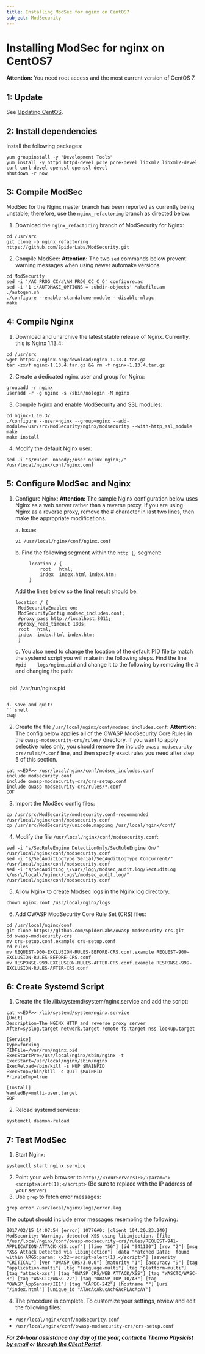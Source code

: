 ```yaml
---
title: Installing ModSec for nginx on CentOS7
subject: ModSecurity
---
```


# Installing ModSec for nginx on CentOS7

**Attention:** You need root access and the most current version of CentOS 7.

## 1: Update
See [Updating CentOS](https://www.thermo.io/how-to/security/updating-centos).

## 2: Install dependencies
Install the following packages:
```shell
yum groupinstall -y "Development Tools"
yum install -y httpd httpd-devel pcre pcre-devel libxml2 libxml2-devel curl curl-devel openssl openssl-devel
shutdown -r now
```

## 3: Compile ModSec
ModSec for the Nginx master branch has been reported as currently being unstable; therefore, use the `nginx_refactoring` branch as directed below:
1. Download the `nginx_refactoring` branch of ModSecurity for Nginx:
```shell
cd /usr/src
git clone -b nginx_refactoring https://github.com/SpiderLabs/ModSecurity.git
```
2. Compile ModSec:
**Attention:** The two `sed` commands below prevent warning messages when using newer automake versions.
```shell
cd ModSecurity
sed -i '/AC_PROG_CC/a\AM_PROG_CC_C_O' configure.ac
sed -i '1 i\AUTOMAKE_OPTIONS = subdir-objects' Makefile.am
./autogen.sh
./configure --enable-standalone-module --disable-mlogc
make
```

## 4: Compile Nginx
1. Download and unarchive the latest stable release of Nginx. Currently, this is Nginx 1.13.4:
```shell
cd /usr/src
wget https://nginx.org/download/nginx-1.13.4.tar.gz
tar -zxvf nginx-1.13.4.tar.gz && rm -f nginx-1.13.4.tar.gz
```
2. Create a dedicated nginx user and group for Nginx:
```shell
groupadd -r nginx
useradd -r -g nginx -s /sbin/nologin -M nginx
```
3. Compile Nginx and enable ModSecurity and SSL modules:
```shell
cd nginx-1.10.3/
./configure --user=nginx --group=nginx --add-module=/usr/src/ModSecurity/nginx/modsecurity --with-http_ssl_module
make
make install
```
4. Modify the default Nginx user:
```shell
sed -i "s/#user  nobody;/user nginx nginx;/" /usr/local/nginx/conf/nginx.conf
```

## 5: Configure ModSec and Nginx
1. Configure Nginx:
**Attention:** The sample Nginx configuration below uses Nginx as a web server rather than a reverse proxy. If you are using Nginx as a reverse proxy, remove the # character in last two lines, then make the appropriate modifications.

   a. Issue:
   ```shell
   vi /usr/local/nginx/conf/nginx.conf
   ```
   b. Find the following segment within the `http {}` segment:
   ```shell
        location / {
            root   html;
            index  index.html index.htm;
        }
   ```
   Add the lines below so the final result should be:
   ```shell
   location / {
    ModSecurityEnabled on;
    ModSecurityConfig modsec_includes.conf;
    #proxy_pass http://localhost:8011;
    #proxy_read_timeout 180s;
    root   html;
    index  index.html index.htm;
    }
   ```
   c. You also need to change the location of the default PID file to match the systemd script you will make in the following steps. Find the line `#pid    logs/nginx.pid` and change it to the following by removing the # and changing the path:
   
   ```shell
   pid  /var/run/nginx.pid
   ```
   
   d. Save and quit:
   ```shell
   :wq!
   ```
2. Create the file ``/usr/local/nginx/conf/modsec_includes.conf``:
**Attention:** The config below applies all of the OWASP ModSecurity Core Rules in the ``owasp-modsecurity-crs/rules/`` directory. If you want to apply selective rules only, you should remove the include ``owasp-modsecurity-crs/rules/*.conf`` line, and then specify exact rules you need after step 5 of this section.
```shell
cat <<EOF>> /usr/local/nginx/conf/modsec_includes.conf
include modsecurity.conf
include owasp-modsecurity-crs/crs-setup.conf
include owasp-modsecurity-crs/rules/*.conf
EOF
```
3. Import the ModSec config files:
```shell
cp /usr/src/ModSecurity/modsecurity.conf-recommended /usr/local/nginx/conf/modsecurity.conf
cp /usr/src/ModSecurity/unicode.mapping /usr/local/nginx/conf/
```
4. Modify the file ``/usr/local/nginx/conf/modsecurity.conf``:
```shell
sed -i "s/SecRuleEngine DetectionOnly/SecRuleEngine On/" /usr/local/nginx/conf/modsecurity.conf
sed -i "s/SecAuditLogType Serial/SecAuditLogType Concurrent/" /usr/local/nginx/conf/modsecurity.conf
sed -i "s/SecAuditLog \/var\/log\/modsec_audit.log/SecAuditLog \/usr\/local\/nginx\/logs\/modsec_audit.log/" /usr/local/nginx/conf/modsecurity.conf
```
5. Allow Nginx to create Modsec logs in the Nginx log directory:
```shell
chown nginx.root /usr/local/nginx/logs
```
6. Add OWASP ModSecurity Core Rule Set (CRS) files:
```shell
cd /usr/local/nginx/conf
git clone https://github.com/SpiderLabs/owasp-modsecurity-crs.git
cd owasp-modsecurity-crs
mv crs-setup.conf.example crs-setup.conf
cd rules
mv REQUEST-900-EXCLUSION-RULES-BEFORE-CRS.conf.example REQUEST-900-EXCLUSION-RULES-BEFORE-CRS.conf
mv RESPONSE-999-EXCLUSION-RULES-AFTER-CRS.conf.example RESPONSE-999-EXCLUSION-RULES-AFTER-CRS.conf
```

## 6: Create Systemd Script

1. Create the file /lib/systemd/system/nginx.service and add the script:
```shell
cat <<EOF>> /lib/systemd/system/nginx.service
[Unit]
Description=The NGINX HTTP and reverse proxy server
After=syslog.target network.target remote-fs.target nss-lookup.target

[Service]
Type=forking
PIDFile=/var/run/nginx.pid
ExecStartPre=/usr/local/nginx/sbin/nginx -t
ExecStart=/usr/local/nginx/sbin/nginx
ExecReload=/bin/kill -s HUP $MAINPID
ExecStop=/bin/kill -s QUIT $MAINPID
PrivateTmp=true

[Install]
WantedBy=multi-user.target
EOF
```
2. Reload systemd services:
```shell
systemctl daemon-reload
```

## 7: Test ModSec
1. Start Nginx:
```shell
systemctl start nginx.service
```
2. Point your web browser to `http://<YourServersIP>/?param="><script>alert(1);</script>`
   (Be sure to replace <YourServersIP> with the IP address of your server)
3. Use `grep` to fetch error messages:
```shell
grep error /usr/local/nginx/logs/error.log
```
The output should include error messages resembling the following:
```shell
2017/02/15 14:07:54 [error] 10776#0: [client 104.20.23.240] ModSecurity: Warning. detected XSS using libinjection. [file "/usr/local/nginx/conf/owasp-modsecurity-crs/rules/REQUEST-941-APPLICATION-ATTACK-XSS.conf"] [line "56"] [id "941100"] [rev "2"] [msg "XSS Attack Detected via libinjection"] [data "Matched Data:  found within ARGS:param: \x22><script>alert(1);</script>"] [severity "CRITICAL"] [ver "OWASP_CRS/3.0.0"] [maturity "1"] [accuracy "9"] [tag "application-multi"] [tag "language-multi"] [tag "platform-multi"] [tag "attack-xss"] [tag "OWASP_CRS/WEB_ATTACK/XSS"] [tag "WASCTC/WASC-8"] [tag "WASCTC/WASC-22"] [tag "OWASP_TOP_10/A3"] [tag "OWASP_AppSensor/IE1"] [tag "CAPEC-242"] [hostname ""] [uri "/index.html"] [unique_id "ATAcAcAkucAchGAcPLAcAcAY"]
```
4. The procedure is complete. To customize your settings, review and edit the following files:
* `/usr/local/nginx/conf/modsecurity.conf`
* `/usr/local/nginx/conf/owasp-modsecurity-crs/crs-setup.conf`

**_For 24-hour assistance any day of the year, contact a Thermo Physicist [by email](mailto:physicists@thermo.io) or [through the Client Portal](https://www.thermo.io/login/)._**
